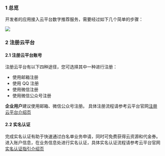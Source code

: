 ### 1 总览

开发者的应用接入云平台数字推荐服务，需要经过如下几个简单的步骤：

![](http://imgcache.tcecqpoc.fsphere.cn/image/mc.qcloudimg.com/static/img/22ad385039ef8dac1b0f7e91dba45967/image.png)

### 2  注册云平台

#### 2.1 注册云平台账号

注册云平台有以下四种途径，您可选择其中一种进行注册：

- 使用邮箱注册
- 使用 QQ 注册
- 使用微信注册
- 使用微信公众号注册

**企业用户**建议使用邮箱、微信公众号注册。
具体注册流程请参考云平台官网[注册云平台介绍页](http://tcecqpoc.fsphere.cn/document/product/378/9603)

#### 2.2 实名认证

完成实名认证有助于快速通过白名单业务申请，同时可免费获得云资源和代金券。
进入账户信息，在业务信息处进行实名认证，具体实名认证流程请参考云平台官网[实名认证指引介绍页](http://tcecqpoc.fsphere.cn/document/product/378/3629)